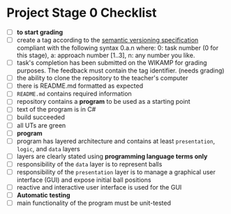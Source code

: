 # Project Stage 0 Checklist

  - [ ] **to start grading**
  - [ ] create a tag according to the [semantic versioning specification](https://semver.org/) compliant with the following syntax 0.a.n where: 0: task number (0 for this stage), a: approach number [1..3], n: any number you like.
  - [ ] task's completion has been submitted on the WIKAMP for grading purposes. The feedback must contain the tag identifier. (needs grading)
  - [ ] the ability to clone the repository to the teacher's computer
  - [ ] there is README.md formatted as expected
  - [ ] `README.md` contains required information
  - [ ] repository contains a **program** to be used as a starting point
  - [ ] text of the program is in C#
  - [ ] build succeeded
  - [ ] all UTs are green
  - [ ] **program**
  - [ ] program has layered architecture and contains at least `presentation`, `logic`, and `data` layers
  - [ ] layers are clearly stated using **programming language terms only**
  - [ ] responsibility of the `data` layer is to represent balls
  - [ ] responsibility of the `presentation` layer is to manage a graphical user interface (GUI) and expose initial ball positions
  - [ ] reactive and interactive user interface is used for the GUI
  - [ ] **Automatic testing**
  - [ ] main functionality of the program must be unit-tested
